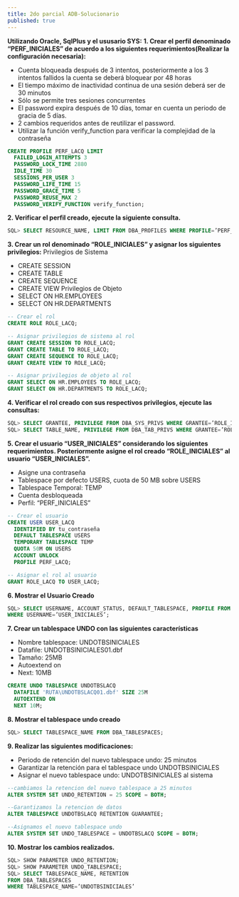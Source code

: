 ```yaml
---
title: 2do parcial ADB-Solucionario
published: true
---
```


**Utilizando Oracle, SqlPlus y el ususario SYS:**
**1. Crear el perfil denominado “PERF_INICIALES” de acuerdo a los siguientes requerimientos(Realizar la**
**configuración necesaria):**
*   Cuenta bloqueada después de 3 intentos, posteriormente a los 3 intentos fallidos la cuenta se 
deberá bloquear por 48 horas
*   El tiempo máximo de inactividad continua de una sesión deberá ser de 30 minutos 
*   Sólo se permite tres sesiones concurrentes
*   El password expira después de 10 días, tomar en cuenta un periodo de gracia de 5 días.
*   2 cambios requeridos antes de reutilizar el password.
*   Utilizar la función verify_function para verificar la complejidad de la contraseña

```sql
CREATE PROFILE PERF_LACQ LIMIT
  FAILED_LOGIN_ATTEMPTS 3
  PASSWORD_LOCK_TIME 2880
  IDLE_TIME 30
  SESSIONS_PER_USER 3
  PASSWORD_LIFE_TIME 15
  PASSWORD_GRACE_TIME 5
  PASSWORD_REUSE_MAX 2
  PASSWORD_VERIFY_FUNCTION verify_function;
```

**2. Verificar el perfil creado, ejecute la siguiente consulta.**

```sql
SQL> SELECT RESOURCE_NAME, LIMIT FROM DBA_PROFILES WHERE PROFILE=’PERF_INICIALES’;
```

**3. Crear un rol denominado “ROLE_INICIALES” y asignar los siguientes privilegios:**
Privilegios de Sistema
*   CREATE SESSION
*   CREATE TABLE
*   CREATE SEQUENCE
*   CREATE VIEW
Privilegios de Objeto
*   SELECT ON HR.EMPLOYEES
*   SELECT ON HR.DEPARTMENTS

```sql
-- Crear el rol
CREATE ROLE ROLE_LACQ;

-- Asignar privilegios de sistema al rol
GRANT CREATE SESSION TO ROLE_LACQ;
GRANT CREATE TABLE TO ROLE_LACQ;
GRANT CREATE SEQUENCE TO ROLE_LACQ;
GRANT CREATE VIEW TO ROLE_LACQ;

-- Asignar privilegios de objeto al rol
GRANT SELECT ON HR.EMPLOYEES TO ROLE_LACQ;
GRANT SELECT ON HR.DEPARTMENTS TO ROLE_LACQ;
```

**4. Verificar el rol creado con sus respectivos privilegios, ejecute las consultas:**
```sql
SQL> SELECT GRANTEE, PRIVILEGE FROM DBA_SYS_PRIVS WHERE GRANTEE=’ROLE_INICIALES’;
SQL> SELECT TABLE_NAME, PRIVILEGE FROM DBA_TAB_PRIVS WHERE GRANTEE=’ROLE_INICIALES’;
```
**5. Crear el usuario “USER_INICIALES” considerando los siguientes requerimientos. Posteriormente** 
**asigne el rol creado “ROLE_INICIALES” al usuario “USER_INICIALES”.**
*   Asigne una contraseña
*   Tablespace por defecto USERS, cuota de 50 MB sobre USERS
*   Tablespace Temporal: TEMP
*   Cuenta desbloqueada
*   Perfil: “PERF_INICIALES”

```sql
-- Crear el usuario
CREATE USER USER_LACQ
  IDENTIFIED BY tu_contraseña
  DEFAULT TABLESPACE USERS
  TEMPORARY TABLESPACE TEMP
  QUOTA 50M ON USERS
  ACCOUNT UNLOCK
  PROFILE PERF_LACQ;

-- Asignar el rol al usuario
GRANT ROLE_LACQ TO USER_LACQ;
```
**6. Mostrar el Usuario Creado**
```sql
SQL> SELECT USERNAME, ACCOUNT_STATUS, DEFAULT_TABLESPACE, PROFILE FROM DBA_USERS 
WHERE USERNAME=’USER_INICIALES’;
```

**7. Crear un tablespace UNDO con las siguientes características**
*   Nombre tablespace: UNDOTBSINICIALES
*   Datafile: UNDOTBSINICIALES01.dbf
*   Tamaño: 25MB
*   Autoextend on
*   Next: 10MB

```sql
CREATE UNDO TABLESPACE UNDOTBSLACQ
  DATAFILE 'RUTA\UNDOTBSLACQ01.dbf' SIZE 25M
  AUTOEXTEND ON 
  NEXT 10M;
```
**8. Mostrar el tablespace undo creado**
```sql
SQL> SELECT TABLESPACE_NAME FROM DBA_TABLESPACES;
```
**9. Realizar las siguientes modificaciones:**
*   Periodo de retención del nuevo tablespace undo: 25 minutos
*   Garantizar la retención para el tablespace undo UNDOTBSINICIALES
*   Asignar el nuevo tablespace undo: UNDOTBSINICIALES al sistema

```sql
--cambiamos la retencion del nuevo tablespace a 25 minutos
ALTER SYSTEM SET UNDO_RETENTION = 25 SCOPE = BOTH;

--Garantizamos la retencion de datos
ALTER TABLESPACE UNDOTBSLACQ RETENTION GUARANTEE;

--Asignamos el nuevo tablespace undo
ALTER SYSTEM SET UNDO_TABLESPACE = UNDOTBSLACQ SCOPE = BOTH;
```
**10. Mostrar los cambios realizados.**
```sql
SQL> SHOW PARAMETER UNDO_RETENTION;
SQL> SHOW PARAMETER UNDO_TABLESPACE;
SQL> SELECT TABLESPACE_NAME, RETENTION
FROM DBA_TABLESPACES 
WHERE TABLESPACE_NAME=’UNDOTBSINICIALES’
```